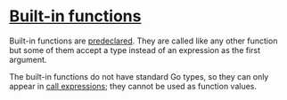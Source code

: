 # [Built-in functions](#built-in-functions)

Built-in functions are [predeclared](/Declarations%20and%20scope/predeclared_identifiers.html). They are called like any other function but some of them accept a type instead of an expression as the first argument.

The built-in functions do not have standard Go types, so they can only appear in [call expressions](/Expressions/calls.html); they cannot be used as function values.
